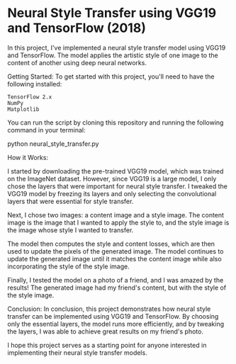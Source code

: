 # Neural Style Transfer using VGG19 and TensorFlow (2018)

In this project, I've implemented a neural style transfer model using VGG19 and TensorFlow. The model applies the artistic style of one image to the content of another using deep neural networks.

Getting Started:
To get started with this project, you'll need to have the following installed:

    TensorFlow 2.x
    NumPy
    Matplotlib

You can run the script by cloning this repository and running the following command in your terminal:

python neural_style_transfer.py

How it Works:

I started by downloading the pre-trained VGG19 model, which was trained on the ImageNet dataset. However, since VGG19 is a large model, I only chose the layers that were important for neural style transfer. I tweaked the VGG19 model by freezing its layers and only selecting the convolutional layers that were essential for style transfer.

Next, I chose two images: a content image and a style image. The content image is the image that I wanted to apply the style to, and the style image is the image whose style I wanted to transfer.

The model then computes the style and content losses, which are then used to update the pixels of the generated image. The model continues to update the generated image until it matches the content image while also incorporating the style of the style image.

Finally, I tested the model on a photo of a friend, and I was amazed by the results! The generated image had my friend's content, but with the style of the style image.

Conclusion:
In conclusion, this project demonstrates how neural style transfer can be implemented using VGG19 and TensorFlow. By choosing only the essential layers, the model runs more efficiently, and by tweaking the layers, I was able to achieve great results on my friend's photo. 

I hope this project serves as a starting point for anyone interested in implementing their neural style transfer models.
